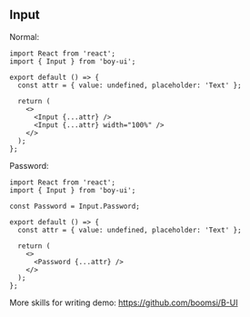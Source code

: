 ## Input

Normal:

```tsx
import React from 'react';
import { Input } from 'boy-ui';

export default () => {
  const attr = { value: undefined, placeholder: 'Text' };

  return (
    <>
      <Input {...attr} />
      <Input {...attr} width="100%" />
    </>
  );
};
```

Password:

```tsx
import React from 'react';
import { Input } from 'boy-ui';

const Password = Input.Password;

export default () => {
  const attr = { value: undefined, placeholder: 'Text' };

  return (
    <>
      <Password {...attr} />
    </>
  );
};
```

<API></API>

More skills for writing demo: https://github.com/boomsi/B-UI
